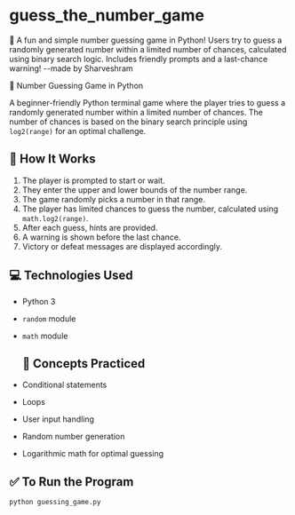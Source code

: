 # guess_the_number_game
🎯 A fun and simple number guessing game in Python! Users try to guess a randomly generated number within a limited number of chances, calculated using binary search logic. Includes friendly prompts and a last-chance warning! --made by Sharveshram

 🎲 Number Guessing Game in Python

A beginner-friendly Python terminal game where the player tries to guess a randomly generated number within a limited number of chances. The number of chances is based on the binary search principle using `log2(range)` for an optimal challenge.

## 🚀 How It Works

1. The player is prompted to start or wait.
2. They enter the upper and lower bounds of the number range.
3. The game randomly picks a number in that range.
4. The player has limited chances to guess the number, calculated using `math.log2(range)`.
5. After each guess, hints are provided.
6. A warning is shown before the last chance.
7. Victory or defeat messages are displayed accordingly.

## 💻 Technologies Used

- Python 3
- `random` module
- `math` module

  ## 🧠 Concepts Practiced

- Conditional statements
- Loops
- User input handling
- Random number generation
- Logarithmic math for optimal guessing

## ✅ To Run the Program
```bash
python guessing_game.py
